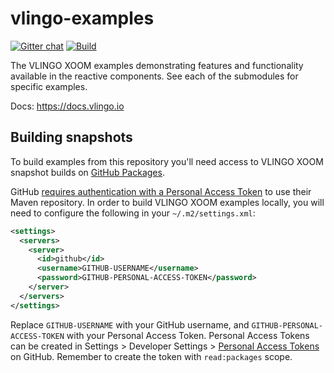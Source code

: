 # vlingo-examples

[![Gitter chat](https://badges.gitter.im/gitterHQ/gitter.png)](https://gitter.im/vlingo-platform-java/examples)
[![Build](https://github.com/vlingo/vlingo-examples/workflows/Build/badge.svg)](https://github.com/vlingo/vlingo-examples/actions?query=workflow%3ABuild)

The VLINGO XOOM examples demonstrating features and functionality available in the reactive components. See each of the submodules for specific examples.

Docs: https://docs.vlingo.io

## Building snapshots

To build examples from this repository you'll need access to VLINGO XOOM snapshot builds on
[GitHub Packages](https://github.com/vlingo/vlingo-platform/packages).

GitHub [requires authentication with a Personal Access Token](https://docs.github.com/en/packages/guides/configuring-apache-maven-for-use-with-github-packages#authenticating-with-a-personal-access-token)
to use their Maven repository.
In order to build VLINGO XOOM examples locally, you will need to configure the following in your `~/.m2/settings.xml`:

```xml
<settings>
  <servers>
    <server>
      <id>github</id>
      <username>GITHUB-USERNAME</username>
      <password>GITHUB-PERSONAL-ACCESS-TOKEN</password>
    </server>
  </servers>
</settings>
```

Replace `GITHUB-USERNAME` with your GitHub username, and `GITHUB-PERSONAL-ACCESS-TOKEN` with your Personal Access Token.
Personal Access Tokens can be created in Settings > Developer Settings > [Personal Access Tokens](https://github.com/settings/tokens) on GitHub.
Remember to create the token with `read:packages` scope.
